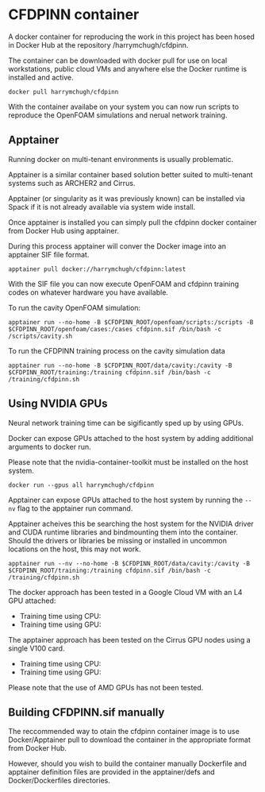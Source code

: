 # CFDPINN container

A docker container for reproducing the work in this project has been hosed in Docker Hub at the repository /harrymchugh/cfdpinn.

The container can be downloaded with docker pull for use on local workstations, public cloud VMs and anywhere else the Docker runtime is installed and active.

```
docker pull harrymchugh/cfdpinn
```

With the container availabe on your system you can now run scripts to reproduce the OpenFOAM simulations and nerual network training.



## Apptainer

Running docker on multi-tenant environments is usually problematic.

Apptainer is a similar container based solution better suited to multi-tenant systems such as ARCHER2 and Cirrus.

Apptainer (or singularity as it was previously known) can be installed via Spack if it is not already available via system wide install. 

Once apptainer is installed you can simply pull the cfdpinn docker container from Docker Hub using apptainer.

During this process apptainer will conver the Docker image into an apptainer SIF file format.

```
apptainer pull docker://harrymchugh/cfdpinn:latest
```

With the SIF file you can now execute OpenFOAM and cfdpinn training codes on whatever hardware you have available.

To run the cavity OpenFOAM simulation:

```
apptainer run --no-home -B $CFDPINN_ROOT/openfoam/scripts:/scripts -B $CFDPINN_ROOT/openfoam/cases:/cases cfdpinn.sif /bin/bash -c /scripts/cavity.sh
```

To run the CFDPINN training process on the cavity simulation data

```
apptainer run --no-home -B $CFDPINN_ROOT/data/cavity:/cavity -B $CFDPINN_ROOT/training:/training cfdpinn.sif /bin/bash -c /training/cfdpinn.sh
```

## Using NVIDIA GPUs

Neural network training time can be sigificantly sped up by using GPUs.

Docker can expose GPUs attached to the host system by adding additional arguments to docker run.

Please note that the nvidia-container-toolkit must be installed on the host system.

```
docker run --gpus all harrymchugh/cfdpinn 
```

Apptainer can expose GPUs attached to the host system by running the `--nv` flag to the apptainer run command.

Apptainer acheives this be searching the host system for the NVIDIA driver and CUDA runtime libraries and bindmounting them into the container.
Should the drivers or libraries be missing or installed in uncommon locations on the host, this may not work.

```
apptainer run --nv --no-home -B $CFDPINN_ROOT/data/cavity:/cavity -B $CFDPINN_ROOT/training:/training cfdpinn.sif /bin/bash -c /training/cfdpinn.sh

```

The docker approach has been tested in a Google Cloud VM with an L4 GPU attached:

- Training time using CPU:
- Training time using GPU:

The apptainer approach has been tested on the Cirrus GPU nodes using a single V100 card.

- Training time using CPU:
- Training time using GPU:

Please note that the use of AMD GPUs has not been tested.

## Building CFDPINN.sif manually

The reccommended way to otain the cfdpinn container image is to use Docker/Apptainer pull to download the container in the appropriate format from Docker Hub.

However, should you wish to build the container manually Dockerfile and apptainer definition files are provided in the apptainer/defs and Docker/Dockerfiles directories.
